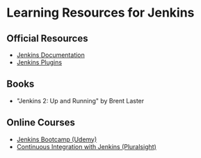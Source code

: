 # Learning Resources for Jenkins

## Official Resources
- [Jenkins Documentation](https://www.jenkins.io/doc/)
- [Jenkins Plugins](https://plugins.jenkins.io/)

## Books
- "Jenkins 2: Up and Running" by Brent Laster

## Online Courses
- [Jenkins Bootcamp (Udemy)](https://www.udemy.com/course/jenkins-from-zero-to-hero/)
- [Continuous Integration with Jenkins (Pluralsight)](https://www.pluralsight.com/courses/jenkins-continuous-integration)

